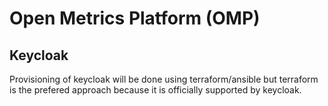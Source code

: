 # Open Metrics Platform (OMP)

## Keycloak

Provisioning of keycloak will be done using terraform/ansible but terraform is
the prefered approach because it is officially supported by keycloak.
